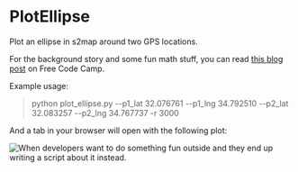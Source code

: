 # PlotEllipse
Plot an ellipse in s2map around two GPS locations.

For the background story and some fun math stuff, you can read 
[this blog post](https://medium.freecodecamp.org/a-total-ellipse-on-the-map-9e30d5235078)
on Free Code Camp.

Example usage: 

> python plot_ellipse.py --p1_lat 32.076761 --p1_lng 34.792510 --p2_lat 32.083257 --p2_lng 34.767737 -r 3000


And a tab in your browser will open with the following plot:

![When developers want to do something fun outside and they end up writing a script about it instead.](../../master/PlotEllipse/plot_ellipse.png)

